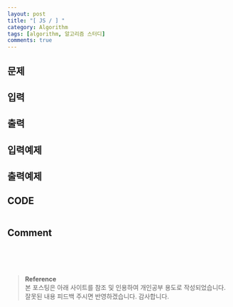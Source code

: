 ```yaml
---
layout: post
title: "[ JS / ] "
category: Algorithm
tags: [algorithm, 알고리즘 스터디]
comments: true
---
```


## 문제


## 입력


## 출력


## 입력예제


## 출력예제


## CODE
```javascript

```
## Comment


<br>
<br>
<br>

>**Reference**   
본 포스팅은 아래 사이트를 참조 및 인용하여 개인공부 용도로 작성되었습니다.   
잘못된 내용 피드백 주시면 반영하겠습니다. 감사합니다.   
[]()